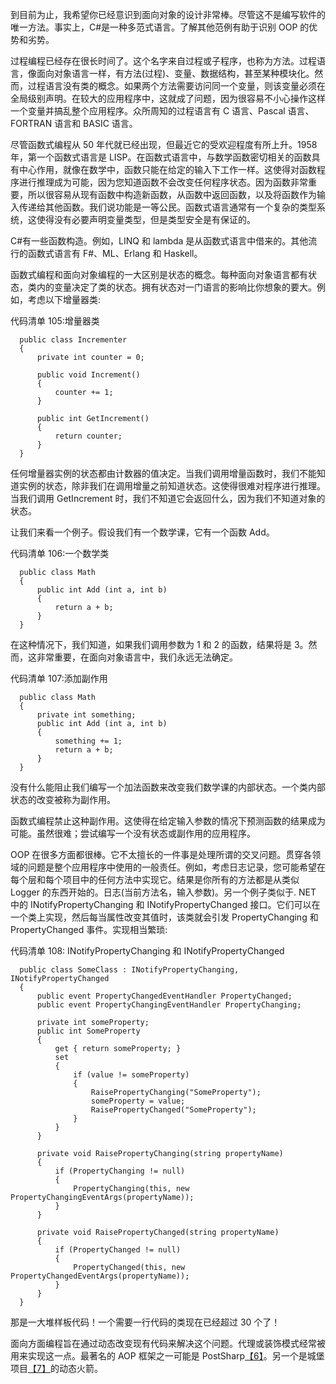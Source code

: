 到目前为止，我希望你已经意识到面向对象的设计非常棒。尽管这不是编写软件的唯一方法。事实上，C#是一种多范式语言。了解其他范例有助于识别 OOP 的优势和劣势。

过程编程已经存在很长时间了。这个名字来自过程或子程序，也称为方法。过程语言，像面向对象语言一样，有方法(过程)、变量、数据结构，甚至某种模块化。然而，过程语言没有类的概念。如果两个方法需要访问同一个变量，则该变量必须在全局级别声明。在较大的应用程序中，这就成了问题，因为很容易不小心操作这样一个变量并搞乱整个应用程序。众所周知的过程语言有 C 语言、Pascal 语言、FORTRAN 语言和 BASIC 语言。

尽管函数式编程从 50 年代就已经出现，但最近它的受欢迎程度有所上升。1958 年，第一个函数式语言是 LISP。在函数式语言中，与数学函数密切相关的函数具有中心作用，就像在数学中，函数只能在给定的输入下工作一样。这使得对函数程序进行推理成为可能，因为您知道函数不会改变任何程序状态。因为函数非常重要，所以很容易从现有函数中构造新函数，从函数中返回函数，以及将函数作为输入传递给其他函数。我们说功能是一等公民。函数式语言通常有一个复杂的类型系统，这使得没有必要声明变量类型，但是类型安全是有保证的。

C#有一些函数构造。例如，LINQ 和 lambda 是从函数式语言中借来的。其他流行的函数式语言有 F#、ML、Erlang 和 Haskell。

函数式编程和面向对象编程的一大区别是状态的概念。每种面向对象语言都有状态，类内的变量决定了类的状态。拥有状态对一门语言的影响比你想象的要大。例如，考虑以下增量器类:

代码清单 105:增量器类

```
  public class Incrementer
  {
      private int counter = 0;

      public void Increment()
      {
          counter += 1;
      }

      public int GetIncrement()
      {
          return counter;
      }
  }

```

任何增量器实例的状态都由计数器的值决定。当我们调用增量函数时，我们不能知道实例的状态，除非我们在调用增量之前知道状态。这使得很难对程序进行推理。当我们调用 GetIncrement 时，我们不知道它会返回什么，因为我们不知道对象的状态。

让我们来看一个例子。假设我们有一个数学课，它有一个函数 Add。

代码清单 106:一个数学类

```
  public class Math
  {
      public int Add (int a, int b)
      {
          return a + b;
      }
  }

```

在这种情况下，我们知道，如果我们调用参数为 1 和 2 的函数，结果将是 3。然而，这非常重要，在面向对象语言中，我们永远无法确定。

代码清单 107:添加副作用

```
  public class Math
  {
      private int something;
      public int Add (int a, int b)
      {
          something += 1;
          return a + b;
      }
  }

```

没有什么能阻止我们编写一个加法函数来改变我们数学课的内部状态。一个类内部状态的改变被称为副作用。

函数式编程禁止这种副作用。这使得在给定输入参数的情况下预测函数的结果成为可能。虽然很难；尝试编写一个没有状态或副作用的应用程序。

OOP 在很多方面都很棒。它不太擅长的一件事是处理所谓的交叉问题。贯穿各领域的问题是整个应用程序中使用的一般责任。例如，考虑日志记录，您可能希望在每个层和每个项目中的任何方法中实现它。结果是你所有的方法都是从类似 Logger 的东西开始的。日志(当前方法名，输入参数)。另一个例子类似于. NET 中的 INotifyPropertyChanging 和 INotifyPropertyChanged 接口。它们可以在一个类上实现，然后每当属性改变其值时，该类就会引发 PropertyChanging 和 PropertyChanged 事件。实现相当繁琐:

代码清单 108: INotifyPropertyChanging 和 INotifyPropertyChanged

```
  public class SomeClass : INotifyPropertyChanging, INotifyPropertyChanged
  {
      public event PropertyChangedEventHandler PropertyChanged;
      public event PropertyChangingEventHandler PropertyChanging;

      private int someProperty;
      public int SomeProperty
      {
          get { return someProperty; }
          set
          {
              if (value != someProperty)
              {
                  RaisePropertyChanging("SomeProperty");
                  someProperty = value;
                  RaisePropertyChanged("SomeProperty");
              }
          }
      }

      private void RaisePropertyChanging(string propertyName)
      {
          if (PropertyChanging != null)
          {
              PropertyChanging(this, new PropertyChangingEventArgs(propertyName));
          }
      }

      private void RaisePropertyChanged(string propertyName)
      {
          if (PropertyChanged != null)
          {
              PropertyChanged(this, new PropertyChangedEventArgs(propertyName));
          }
      }
  }

```

那是一大堆样板代码！一个需要一行代码的类现在已经超过 30 个了！

面向方面编程旨在通过动态改变现有代码来解决这个问题。代理或装饰模式经常被用来实现这一点。最著名的 AOP 框架之一可能是 PostSharp[【6】](part0002_split_045.html#_ftn6)。另一个是城堡项目[【7】](part0002_split_045.html#_ftn7)的动态火箭。